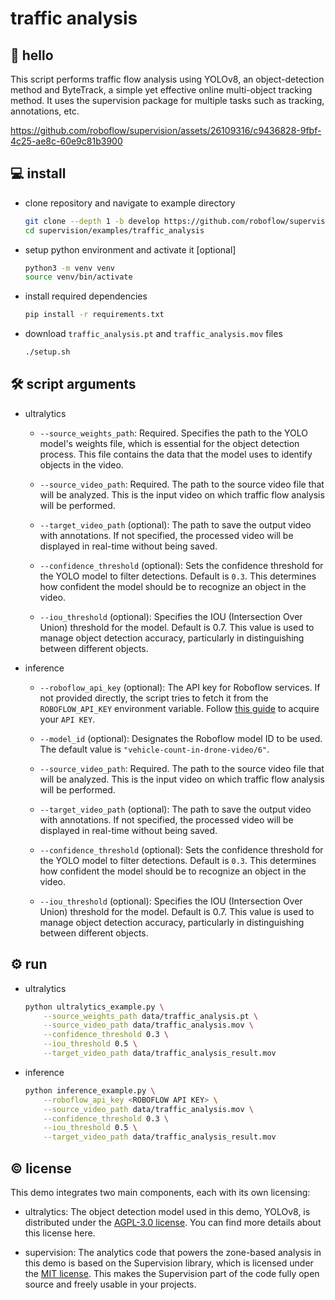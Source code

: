 # traffic analysis

## 👋 hello

This script performs traffic flow analysis using YOLOv8, an object-detection method and
ByteTrack, a simple yet effective online multi-object tracking method. It uses the
supervision package for multiple tasks such as tracking, annotations, etc.

https://github.com/roboflow/supervision/assets/26109316/c9436828-9fbf-4c25-ae8c-60e9c81b3900

## 💻 install

- clone repository and navigate to example directory

    ```bash
    git clone --depth 1 -b develop https://github.com/roboflow/supervision.git
    cd supervision/examples/traffic_analysis
    ```

- setup python environment and activate it \[optional\]

    ```bash
    python3 -m venv venv
    source venv/bin/activate
    ```

- install required dependencies

    ```bash
    pip install -r requirements.txt
    ```

- download `traffic_analysis.pt` and `traffic_analysis.mov` files

    ```bash
    ./setup.sh
    ```

## 🛠️ script arguments

- ultralytics

    - `--source_weights_path`: Required. Specifies the path to the YOLO model's weights
        file, which is essential for the object detection process. This file contains the
        data that the model uses to identify objects in the video.

    - `--source_video_path`: Required. The path to the source video file that will be
        analyzed. This is the input video on which traffic flow analysis will be performed.

    - `--target_video_path` (optional): The path to save the output video with
        annotations. If not specified, the processed video will be displayed in real-time
        without being saved.

    - `--confidence_threshold` (optional): Sets the confidence threshold for the YOLO
        model to filter detections. Default is `0.3`. This determines how confident the
        model should be to recognize an object in the video.

    - `--iou_threshold` (optional): Specifies the IOU (Intersection Over Union) threshold
        for the model. Default is 0.7. This value is used to manage object detection
        accuracy, particularly in distinguishing between different objects.

- inference

    - `--roboflow_api_key` (optional): The API key for Roboflow services. If not provided
        directly, the script tries to fetch it from the `ROBOFLOW_API_KEY` environment
        variable. Follow [this guide](https://docs.roboflow.com/api-reference/authentication#retrieve-an-api-key)
        to acquire your `API KEY`.

    - `--model_id` (optional): Designates the Roboflow model ID to be used. The default
        value is `"vehicle-count-in-drone-video/6"`.

    - `--source_video_path`: Required. The path to the source video file that will be
        analyzed. This is the input video on which traffic flow analysis will be performed.

    - `--target_video_path` (optional): The path to save the output video with
        annotations. If not specified, the processed video will be displayed in real-time
        without being saved.

    - `--confidence_threshold` (optional): Sets the confidence threshold for the YOLO
        model to filter detections. Default is `0.3`. This determines how confident the
        model should be to recognize an object in the video.

    - `--iou_threshold` (optional): Specifies the IOU (Intersection Over Union) threshold
        for the model. Default is 0.7. This value is used to manage object detection
        accuracy, particularly in distinguishing between different objects.

## ⚙️ run

- ultralytics

    ```bash
    python ultralytics_example.py \
        --source_weights_path data/traffic_analysis.pt \
        --source_video_path data/traffic_analysis.mov \
        --confidence_threshold 0.3 \
        --iou_threshold 0.5 \
        --target_video_path data/traffic_analysis_result.mov
    ```

- inference

    ```bash
    python inference_example.py \
        --roboflow_api_key <ROBOFLOW API KEY> \
        --source_video_path data/traffic_analysis.mov \
        --confidence_threshold 0.3 \
        --iou_threshold 0.5 \
        --target_video_path data/traffic_analysis_result.mov
    ```

## © license

This demo integrates two main components, each with its own licensing:

- ultralytics: The object detection model used in this demo, YOLOv8, is distributed
    under the [AGPL-3.0 license](https://github.com/ultralytics/ultralytics/blob/main/LICENSE).
    You can find more details about this license here.

- supervision: The analytics code that powers the zone-based analysis in this demo is
    based on the Supervision library, which is licensed under the
    [MIT license](https://github.com/roboflow/supervision/blob/develop/LICENSE.md). This
    makes the Supervision part of the code fully open source and freely usable in your
    projects.
